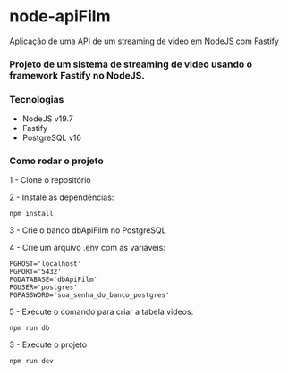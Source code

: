 # node-apiFilm
Aplicação de uma API de um streaming de video em NodeJS com Fastify

### Projeto de um sistema de streaming de video usando o framework Fastify no NodeJS.

### Tecnologias
- NodeJS v19.7
- Fastify
- PostgreSQL v16

### Como rodar o projeto

1 - Clone o repositório

2 - Instale as dependências:
    
    npm install

3 - Crie o banco dbApiFilm no PostgreSQL

4 - Crie um arquivo .env com as variáveis:

    PGHOST='localhost'
    PGPORT='5432'
    PGDATABASE='dbApiFilm'
    PGUSER='postgres'
    PGPASSWORD='sua_senha_do_banco_postgres'

5 - Execute o comando para criar a tabela videos:

    npm run db

3 - Execute o projeto

    npm run dev
